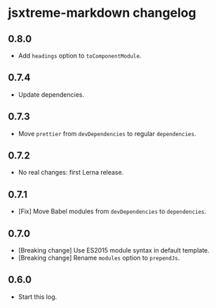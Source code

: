 # jsxtreme-markdown changelog

## 0.8.0

- Add `headings` option to `toComponentModule`.

## 0.7.4

- Update dependencies.

## 0.7.3

- Move `prettier` from `devDependencies` to regular `dependencies`.

## 0.7.2

- No real changes: first Lerna release.

## 0.7.1

- [Fix] Move Babel modules from `devDependencies` to `dependencies`.

## 0.7.0

- [Breaking change] Use ES2015 module syntax in default template.
- [Breaking change] Rename `modules` option to `prependJs`.

## 0.6.0

- Start this log.
